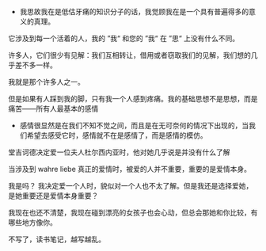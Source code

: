 
- 我思故我在是低估牙痛的知识分子的话，我觉顾我在是一个具有普遍得多的意义的真理。       

它涉及到每一个活着的人，我的 ”我“ 和您的 ”我“ 在 ”思“ 上没有什么不同。        

许多人，它们很少有见解：我们互相转让，借用或者窃取我们的见解，我们想的几乎差不多一样。       

我就是那个许多人之一。          

但是如果有人踩到我的脚，只有我一个人感到疼痛。我的基础思想不是思想，而是痛苦——所有人最基本的感情        


- 感情很显然是在我们不知不觉之间，而且是在无可奈何的情况下出现的，当我们希望去感受它时，感情就不在是感情了，而是感情的模仿。          

堂吉诃德决定爱一位夫人杜尔西内亚时，他对她几乎说是并没有什么了解         

当涉及到 wahre liebe 真正的爱情时，被爱的人并不重要，重要的是爱情本身。        

我是吗？ 我决定爱一个人时，貌似对一个人也不太了解。但是我还是选择爱她，是她重要还是爱情本身重要？        

我现在也还不清楚，我现在碰到漂亮的女孩子也会心动，但总会那她和你比较，有哪些地方像你。      

不写了，读书笔记，越写越乱。          



